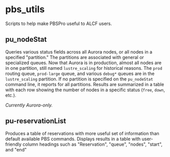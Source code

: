 # pbs_utils
Scripts to help make PBSPro useful to ALCF users.


## pu_nodeStat
Queries various status fields across all Aurora nodes, or all nodes in a specified "partition." The partitions are associated with general or specialized queues. Now that Aurora is in production, almost all nodes are in one partition, still named `lustre_scaling` for historical reasons. The `prod` routing queue, `prod-large` queue, and various `debug*` queues are in the `lustre_scaling` partition. If no partition is specified on the `pu_nodeStat` command line, it reports for all partitions.
Results are summarized in a table with each row showing the number of nodes in a specific status (`free`, `down`, etc.).

_Currently Aurora-only._

## pu-reservationList
Produces a table of reservations with more useful set of information than default available PBS commands. Displays results in a table  with user-friendly column headings such as "Reservation", "queue", "nodes", "start", and "end"


